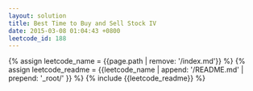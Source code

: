 ```yaml
---
layout: solution
title: Best Time to Buy and Sell Stock IV
date: 2015-03-08 01:04:43 +0800
leetcode_id: 188
---
```

{% assign leetcode_name = {{page.path | remove: '/index.md'}}  %}
{% assign leetcode_readme = {{leetcode_name | append: '/README.md' | prepend: '_root/' }}  %}
{% include {{leetcode_readme}} %}
